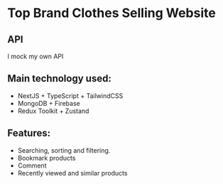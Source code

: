 # Top Brand Clothes Selling Website

## API

I mock my own API

## Main technology used:

- NextJS + TypeScript + TailwindCSS
- MongoDB + Firebase
- Redux Toolkit + Zustand

## Features:

- Searching, sorting and filtering.
- Bookmark products
- Comment
- Recently viewed and similar products